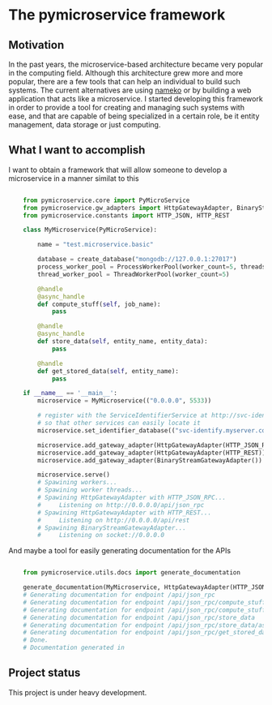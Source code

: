 The **pymicroservice** framework
================================

Motivation
----------

In the past years, the microservice-based architecture became very popular in the computing field. 
Although this architecture grew more and more popular, there are a few tools that can help an
individual to build such systems. The current alternatives are using [nameko](https://github.com/nameko/nameko) 
or by building a web application that acts like a microservice. I started developing this framework in order
to provide a tool for creating and managing such systems with ease, and that are capable of being specialized in
a certain role, be it entity management, data storage or just computing.

What I want to accomplish
-------------------------

I want to obtain a framework that will allow someone to develop a microservice in a manner similat to this
```python

	from pymicroservice.core import PyMicroService
	from pymicroservice.gw_adapters import HttpGatewayAdapter, BinaryStreamGatewayAdapter
	from pymicroservice.constants import HTTP_JSON, HTTP_REST

	class MyMicroservice(PyMicroService):

		name = "test.microservice.basic"

		database = create_database("mongodb://127.0.0.1:27017")
		process_worker_pool = ProcessWorkerPool(worker_count=5, threads_per_worker=5)
		thread_worker_pool = ThreadWorkerPool(worker_count=5)

		@handle
		@async_handle
		def compute_stuff(self, job_name):
			pass

		@handle
		@async_handle
		def store_data(self, entity_name, entity_data):
			pass

		@handle
		def get_stored_data(self, entity_name):
			pass

	if __name__ == '__main__':
		microservice = MyMicroservice(("0.0.0.0", 5533))

		# register with the ServiceIdentifierService at http://svc-identify.myserver.com:80/ 
		# so that other services can easily locate it
		microservice.set_identifier_database(("svc-identify.myserver.com", 80))

		microservice.add_gateway_adapter(HttpGatewayAdapter(HTTP_JSON_RPC))
		microservice.add_gateway_adapter(HttpGatewayAdapter(HTTP_REST))
		microservice.add_gateway_adapter(BinaryStreamGatewayAdapter())

		microservice.serve()
		# Spawining workers...
		# Spawining worker threads...
		# Spawining HttpGatewayAdapter with HTTP_JSON_RPC...
		#     Listening on http://0.0.0.0/api/json_rpc
		# Spawining HttpGatewayAdapter with HTTP_REST...
		# 	  Listening on http://0.0.0.0/api/rest
		# Spawining BinaryStreamGatewayAdapter...
		# 	  Listening on socket://0.0.0.0

```

And maybe a tool for easily generating documentation for the APIs

```python

	from pymicroservice.utils.docs import generate_documentation

	generate_documentation(MyMicroservice, HttpGatewayAdapter(HTTP_JSON_RPC), "docs/html")
	# Generating documentation for endpoint /api/json_rpc
	# Generating documentation for endpoint /api/json_rpc/compute_stuff
	# Generating documentation for endpoint /api/json_rpc/compute_stuff/async
	# Generating documentation for endpoint /api/json_rpc/store_data
	# Generating documentation for endpoint /api/json_rpc/store_data/async
	# Generating documentation for endpoint /api/json_rpc/get_stored_data
	# Done.
	# Documentation generated in 

```

Project status
--------------

This project is under heavy development.

